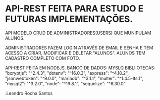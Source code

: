 # API-REST FEITA PARA ESTUDO E FUTURAS IMPLEMENTAÇÕES.

API MODELO CRUD DE ADMINISTRADORES(USERS) QUE MUNIPULAM ALUNOS.

ADMINISTRADORES FAZEM LOGIN ATRAVÉS DE EMAIL E SENHA E TEM ACESSO A CRIAR, MODIFICAR E DELETAR "ALUNOS".
ALUNOS TEM CADASTRO COMPLETO COM FOTO.

API-REST FEITA EM NODEJS.
BANCO DE DADOS: MYSLQ
BIBLIIOTECAS: 
"bcryptjs": "^2.4.3",
"dotenv": "^16.0.3",
"express": "^4.18.2",
"jsonwebtoken": "^9.0.0",
"mariadb": "^3.1.1",
"multer": "^1.4.5-lts.1",
"mysql2": "^3.2.0",
"node": "^19.8.1",
"sequelize": "^6.30.0"

.Leandro Rocha Santos
